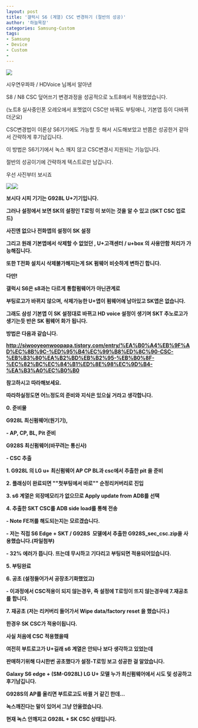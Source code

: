 ```yaml
---
layout: post
title: '갤럭시 S6 (계열) CSC 변경하기 (절반의 성공)'
author: '하늘목장'
categories: Samsung-Custom
tags:
- Samsung
- Device
- Custom
-
---
```



<script> location.href='https://cafe.naver.com/develoid/816459' ; </script>

<p><p><img src="https://dthumb-phinf.pstatic.net/?src=%22https%3A%2F%2Fcafeptthumb-phinf.pstatic.net%2FMjAxNzEyMzFfMTg3%2FMDAxNTE0NzI0Mzk3NDM2.EjYQ-bdiG3LKFHRn75mQ7eBBKhVM5uj38GOVJgD1fykg.k0_RT99TaGnkWmNJGXAcRQJSpMijrzTByQNphac_hqEg.PNG.searphiel9%2F%25EA%25B2%258C%25EC%258B%259C%25EA%25B8%2580_%25EC%259E%2591%25EC%2584%25B1_%25EC%25A0%2584_%25EA%25BC%25AD_%25EC%259D%25BD%25EC%2596%25B4%25EC%25A3%25BC%25EC%2584%25B8%25EC%259A%2594_%2528IT_%25EC%2586%258C%25ED%2586%25B5_%25EA%25B2%258C%25EC%258B%259C%25ED%258C%2590.png%3Ftype%3Dw740%22&amp;type=cafe_wa740"><p>시우연우파파 / HDVoice 님께서 알아낸</p><p>S8 / N8 CSC 덮어쓰기 변경과정을 성공적으로 노트8에서 적용했었습니다.</p><p>(노트8 실사중인폰 오레오에서 포멧없이 CSC만 바꿔도 부팅애니, 기본앱 등이 다바뀌더군요)</p><p>CSC변경법이 이론상 S6기기에도 가능할 듯 해서 시도해보았고 반쯤은 성공한거 같아서 간략하게 후기남깁니다.</p><p>이 방법은 S6기기에서 녹스 깨지 않고 CSC변경시 지원되는 기능입니다.</p><p>절반의 성공이기에 간략하게 텍스트로만 남깁니다.</p><p>우선 사진부터 보시죠</p><p><img src="https://cafeptthumb-phinf.pstatic.net/MjAxODA4MTJfMTE5/MDAxNTM0MDYwNDQ1MDE3.dpXll0l_IgX-KSgCxpy_PxWwwgT3qe9GCgpYoYv0V3Ag.p8mdwTEjineAQqxbkr5cRFwiO8kYWsB84oNizFUzA2Ag.JPEG.gch1310/KakaoTalk_20180805_125851671.jpg?type=w740"><b><b><img src="https://cafeptthumb-phinf.pstatic.net/MjAxODA4MTJfMzAg/MDAxNTM0MDYwNDQ1MzMw.xSgd8-FXvk-Zvy7KrkOjDgS0YUh1hKaPUVaO14WeFssg.LiuEm1D4QnR1CYINFIHXw6dYdzKFZih7pJ6n6WVQcoog.JPEG.gch1310/KakaoTalk_20180805_125844734.jpg?type=w740"><b></p><p>보시다 시피 기기는 G928L U+기기입니다.</p><p>그러나 설정에서 보면 SK의 설정인 T로밍 이 보이는 것을 알 수 있고 (SKT CSC 업로드)</p><p>사진엔 없으나 전화앱의 설정이 SK 설정</p><p>그리고 원래 기본앱에서 삭제할 수 없었던 , U+고객센터 / u+box 의 사용안함 처리가 가능해집니다.</p><p>또한 T전화 설치시 삭제불가해지는게 SK 펌웨어 비슷하게 변하긴 합니다.</p><p>다만!</p><p>갤럭시 S6은 s8과는 다르게 통합펌웨어가 아닌관계로</p><p>부팅로고가 바뀌지 않으며, 삭제가능한 U+앱이 펌웨어에 남아있고 SK앱은 없습니다.</p><p>그래도 삼성 기본앱 이 SK 설정대로 바뀌고 HD voice 설정이 생기며 SKT 추노로고가 생기는듯 반은 SK 펌웨어 화가 됩니다.</p><p>방법은 다음과 같습니다.</p><p><a href="http://siwooyeonwoopapa.tistory.com/entry/%EA%B0%A4%EB%9F%AD%EC%8B%9C-%ED%95%B4%EC%99%B8%ED%8C%90-CSC-%EB%B3%80%EA%B2%BD%EB%B2%95-%EB%B0%8F-%EC%82%BC%EC%84%B1%ED%8E%98%EC%9D%B4-%EA%B3%A0%EC%B0%B0">http://siwooyeonwoopapa.tistory.com/entry/%EA%B0%A4%EB%9F%AD%EC%8B%9C-%ED%95%B4%EC%99%B8%ED%8C%90-CSC-%EB%B3%80%EA%B2%BD%EB%B2%95-%EB%B0%8F-%EC%82%BC%EC%84%B1%ED%8E%98%EC%9D%B4-%EA%B3%A0%EC%B0%B0</a></p><p>참고하시고 따라해보세요.</p><p>따라하실정도면 어느정도의 준비와 지식은 있으실 거라고 생각합니다.</p><p>0. 준비물</p><p>G928L 최신펌웨어(원기기),&nbsp;</p><p>- AP, CP, BL, Pit 준비</p><p>G928S 최신펌웨어(바꾸려는 통신사)</p><p>- CSC 추출</p><p>1. G928L 의 LG u+ 최신펌웨어 AP CP BL과 csc에서 추출한 pit 을 준비</p><p>2. 플래싱이 완료되면 ""첫부팅에서 바로"" 순정리커버리로 진입</p><p>3. s6 계열은 외장메모리가 없으므로 Apply update from ADB를 선택</p><p>4. 추출한 SKT CSC를 ADB side load를 통해 전송</p><p>- Note FE꺼를 해도되는지는 모르겠습니다.</p><p>- 저는 직접 S6 Edge + SKT / G928S&nbsp; 모델에서 추출한 G928S_sec_csc.zip을 사용했습니다.(파일첨부)</p><p>- 32% 에러가 뜹니다. 뜨는데 무시하고 기다리고 부팅되면 적용되어있습니다.</p><p>5. 부팅완료</p><p>6. 공초 (설정들어가서 공장초기화했었고)</p><p>- 이과정에서 CSC적용이 되지 않는경우, 즉 설정에 T로밍이 뜨지 않는경우에 7.재공초를 합니다.</p><p>7. 재공초 (저는 리커버리 들어가서 Wipe data/factory reset 을 했습니다.)</p><p>한경우 SK CSC가 적용이됩니다.</p><p>사실 처음에 CSC 적용했을때</p><p>여전히 부트로고가 U+길래 s6 계열은 안되나 보다 생각하고 있었는데</p><p>판매하기위해 다시한번 공초했다가 설정-T로밍 보고 성공한 걸 알았습니다.</p><p>Galaxy S6 edge + (SM-G928L) LG U+ 모델 누가 최신펌웨어에서 시도 및 성공하고 후기남깁니다.</p><p>G928S의 AP를 올리면 부트로고도 바뀔 거 같긴 한데...</p><p>녹스깨진다는 말이 있어서 그냥 안올렸습니다.</p><p>현재 녹스 안깨지고 G928L + SK CSC 상태입니다.</p></p>
